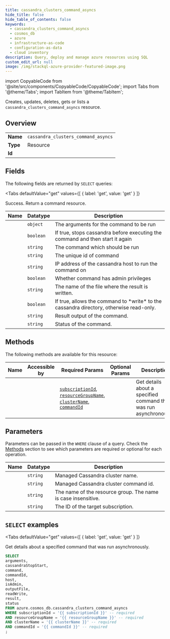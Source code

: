 ```yaml
--- 
title: cassandra_clusters_command_asyncs
hide_title: false
hide_table_of_contents: false
keywords:
  - cassandra_clusters_command_asyncs
  - cosmos_db
  - azure
  - infrastructure-as-code
  - configuration-as-data
  - cloud inventory
description: Query, deploy and manage azure resources using SQL
custom_edit_url: null
image: /img/stackql-azure-provider-featured-image.png
---
```


import CopyableCode from '@site/src/components/CopyableCode/CopyableCode';
import Tabs from '@theme/Tabs';
import TabItem from '@theme/TabItem';

Creates, updates, deletes, gets or lists a <code>cassandra_clusters_command_asyncs</code> resource.

## Overview
<table><tbody>
<tr><td><b>Name</b></td><td><code>cassandra_clusters_command_asyncs</code></td></tr>
<tr><td><b>Type</b></td><td>Resource</td></tr>
<tr><td><b>Id</b></td><td><CopyableCode code="azure.cosmos_db.cassandra_clusters_command_asyncs" /></td></tr>
</tbody></table>

## Fields

The following fields are returned by `SELECT` queries:

<Tabs
    defaultValue="get"
    values={[
        { label: 'get', value: 'get' }
    ]}
>
<TabItem value="get">

Success. Return a command resource.

<table>
<thead>
    <tr>
    <th>Name</th>
    <th>Datatype</th>
    <th>Description</th>
    </tr>
</thead>
<tbody>
<tr>
    <td><CopyableCode code="arguments" /></td>
    <td><code>object</code></td>
    <td>The arguments for the command to be run</td>
</tr>
<tr>
    <td><CopyableCode code="cassandraStopStart" /></td>
    <td><code>boolean</code></td>
    <td>If true, stops cassandra before executing the command and then start it again</td>
</tr>
<tr>
    <td><CopyableCode code="command" /></td>
    <td><code>string</code></td>
    <td>The command which should be run</td>
</tr>
<tr>
    <td><CopyableCode code="commandId" /></td>
    <td><code>string</code></td>
    <td>The unique id of command</td>
</tr>
<tr>
    <td><CopyableCode code="host" /></td>
    <td><code>string</code></td>
    <td>IP address of the cassandra host to run the command on</td>
</tr>
<tr>
    <td><CopyableCode code="isAdmin" /></td>
    <td><code>boolean</code></td>
    <td>Whether command has admin privileges</td>
</tr>
<tr>
    <td><CopyableCode code="outputFile" /></td>
    <td><code>string</code></td>
    <td>The name of the file where the result is written.</td>
</tr>
<tr>
    <td><CopyableCode code="readWrite" /></td>
    <td><code>boolean</code></td>
    <td>If true, allows the command to *write* to the cassandra directory, otherwise read-only.</td>
</tr>
<tr>
    <td><CopyableCode code="result" /></td>
    <td><code>string</code></td>
    <td>Result output of the command.</td>
</tr>
<tr>
    <td><CopyableCode code="status" /></td>
    <td><code>string</code></td>
    <td>Status of the command.</td>
</tr>
</tbody>
</table>
</TabItem>
</Tabs>

## Methods

The following methods are available for this resource:

<table>
<thead>
    <tr>
    <th>Name</th>
    <th>Accessible by</th>
    <th>Required Params</th>
    <th>Optional Params</th>
    <th>Description</th>
    </tr>
</thead>
<tbody>
<tr>
    <td><a href="#get"><CopyableCode code="get" /></a></td>
    <td><CopyableCode code="select" /></td>
    <td><a href="#parameter-subscriptionId"><code>subscriptionId</code></a>, <a href="#parameter-resourceGroupName"><code>resourceGroupName</code></a>, <a href="#parameter-clusterName"><code>clusterName</code></a>, <a href="#parameter-commandId"><code>commandId</code></a></td>
    <td></td>
    <td>Get details about a specified command that was run asynchronously.</td>
</tr>
</tbody>
</table>

## Parameters

Parameters can be passed in the `WHERE` clause of a query. Check the [Methods](#methods) section to see which parameters are required or optional for each operation.

<table>
<thead>
    <tr>
    <th>Name</th>
    <th>Datatype</th>
    <th>Description</th>
    </tr>
</thead>
<tbody>
<tr id="parameter-clusterName">
    <td><CopyableCode code="clusterName" /></td>
    <td><code>string</code></td>
    <td>Managed Cassandra cluster name.</td>
</tr>
<tr id="parameter-commandId">
    <td><CopyableCode code="commandId" /></td>
    <td><code>string</code></td>
    <td>Managed Cassandra cluster command id.</td>
</tr>
<tr id="parameter-resourceGroupName">
    <td><CopyableCode code="resourceGroupName" /></td>
    <td><code>string</code></td>
    <td>The name of the resource group. The name is case insensitive.</td>
</tr>
<tr id="parameter-subscriptionId">
    <td><CopyableCode code="subscriptionId" /></td>
    <td><code>string</code></td>
    <td>The ID of the target subscription.</td>
</tr>
</tbody>
</table>

## `SELECT` examples

<Tabs
    defaultValue="get"
    values={[
        { label: 'get', value: 'get' }
    ]}
>
<TabItem value="get">

Get details about a specified command that was run asynchronously.

```sql
SELECT
arguments,
cassandraStopStart,
command,
commandId,
host,
isAdmin,
outputFile,
readWrite,
result,
status
FROM azure.cosmos_db.cassandra_clusters_command_asyncs
WHERE subscriptionId = '{{ subscriptionId }}' -- required
AND resourceGroupName = '{{ resourceGroupName }}' -- required
AND clusterName = '{{ clusterName }}' -- required
AND commandId = '{{ commandId }}' -- required
;
```
</TabItem>
</Tabs>
